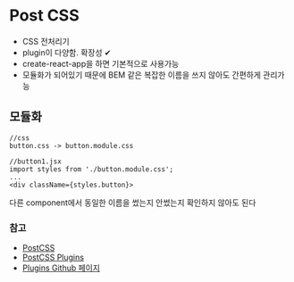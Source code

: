 # Post CSS
- CSS 전처리기
- plugin이 다양함. 확장성 ✔
- create-react-app을 하면 기본적으로 사용가능
- 모듈화가 되어있기 때문에 BEM 같은 복잡한 이름을 쓰지 않아도 간편하게 관리가능

## 모듈화 
```
//css
button.css -> button.module.css 

//button1.jsx
import styles from './button.module.css';
...
<div className={styles.button}>

```
다른 component에서 동일한 이름을 썼는지 안썼는지 확인하지 않아도 된다

### 참고
- [PostCSS](https://postcss.org/)
- [PostCSS Plugins](https://www.postcss.parts/)
- [Plugins Github 페이지](https://github.com/postcss/postcss/blob/master/docs/plugins.md)